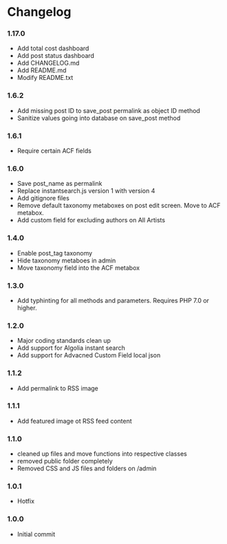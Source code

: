 # Changelog

### 1.17.0
* Add total cost dashboard
* Add post status dashboard
* Add CHANGELOG.md
* Add README.md
* Modify README.txt

### 1.6.2
* Add missing post ID to save_post permalink as object ID method
* Sanitize values going into database on save_post method

### 1.6.1
* Require certain ACF fields

### 1.6.0
* Save post_name as permalink
* Replace instantsearch.js version 1 with version 4
* Add gitignore files
* Remove default taxonomy metaboxes on post edit screen. Move to ACF metabox.
* Add custom field for excluding authors on All Artists

### 1.4.0
* Enable post_tag taxonomy
* Hide taxonomy metaboes in admin
* Move taxonomy field into the ACF metabox

### 1.3.0
* Add typhinting for all methods and parameters. Requires PHP 7.0 or higher.

### 1.2.0
* Major coding standards clean up
* Add support for Algolia instant search
* Add support for Advacned Custom Field local json

### 1.1.2
* Add permalink to RSS image

### 1.1.1
* Add featured image ot RSS feed content

### 1.1.0
* cleaned up files and move functions into respective classes
* removed public folder completely
* Removed CSS and JS files and folders on /admin

### 1.0.1 ### 
* Hotfix

### 1.0.0
* Initial commit
